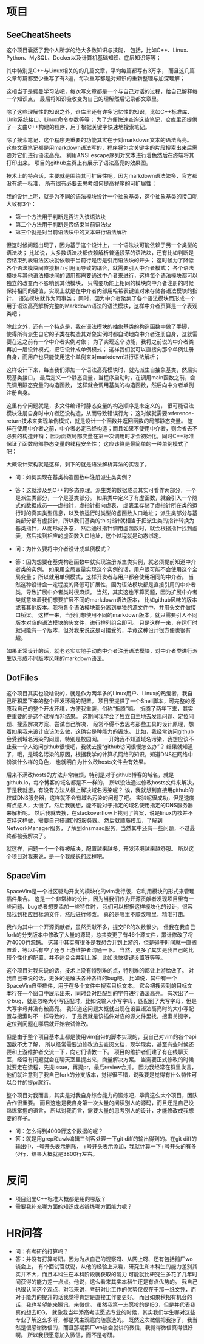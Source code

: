# 项目
## SeeCheatSheets
这个项目囊括了我个人所学的绝大多数知识与技能，
包括，比如C++、Linux、Python、MySQL、Docker以及计算机基础知识、底层知识等等；

其中特别是C++与Linux相关的的几篇文章，平均每篇都写有3万字，
而且这几篇文章每篇都至少重写了有3遍，每次重写都是对知识的重新整理与加深理解；

这相当于是费曼学习法吧，每次写文章都是一个与自己对话的过程，给自己解释每一个知识点，
最后将知识吸收变为自己的理解然后记录都文章里。

除了这些理解性的知识之外，仓库里还有许多记忆性的知识，比如C++标准库、Unix系统接口、Linux命令参数等等；
为了方便快速查询这些笔记，仓库里还提供了一支由C++构建的程序，用于根据关键字快速地搜索笔记。

除了搜索笔记，这个程序更重要的功能其实在于对markdown文本的语法高亮。
这些文章笔记都是用markdown语法写的，程序将包含关键字的片段搜索出来后需要对它们进行语法高亮。
利用ANSI escape序列对文本进行着色然后在终端将其打印出来。
项目的github主页上有展示了语法高亮的效果图。

技术上的特点话，主要就是围绕其可扩展性吧，因为markdown语法繁多，官方都没有统一标准，
所有很有必要去思考如何提高程序的可扩展性；

我的设计上呢，就是为不同的语法模块设计一个抽象基类，这个抽象基类的接口呢大致有3个：
* 第一个方法用于判断是否进入该语法块
* 第二个方法用于判断是否结束当前语法块
* 第三个就是对当前语法块中的文本进行语法解析

但这时候问题出现了，因为基于这个设计上，一个语法块可能依赖于另一个类型的语法块；
比如说，大多数语法块都依赖解析普通段落的语法块，还有比如判断是否结束列表语法区块就依赖于当前行是否是引用语法块的开头；
这时候为了降低各个语法模块间直接相互引用而导致的耦合，就需要引入中介者模式；
各个语法模块与其他语法模块间的调用都需要通过中介者来进行，这样每个语法模块都可以独立的改变而不影响到其他模块，
只需要功能上相同的模块向中介者注册的时候保持相同的键值，实现上就是在中介者内部用哈希表键值对来存储各语法模块的指针，
语法模块就作为同事类；
同时，因为中介者聚集了各个语法模块而形成一个用于语法高亮解析完整的Markdown语法的语法模块，这样中介者页算是一个表观类吧；

除此之外，还有一个特点是，我在语法模块的抽象基类的构造函数中做了手脚，
使得所有派生自它的子类在构造其对象实例时都自动地向中介者注册自身，这就需要在这之前有一个中介者实例对象；
为了实现这个功能，我将之前说的中介者类再加一层设计模式，把它设计成单例模式；
这样我们就可以直接向那个单例注册自身，而用户也只能使用这个单例来对markdown进行语法解析；

这样设计下来，每当我们添加一个语法高亮模块时，就先派生自抽象基类，然后实现基类接口，
最后定义一个静态变量，当程序启动时，在调用main函数之前，会先调用静态变量的构造函数，
这样就会调用基类的构造函数，然后向中介者单例注册自身。

这里有个问题就是，多文件编译时静态变量的构造顺序是未定义的，
很可能语法模块注册自身时中介者还没构造，从而导致错误行为；
这时候就需要reference-return技术来实现单例模式，就是设计一个函数并返回函数的局部静态变量。
这样在使用中介者之前，中介者必定已经构造；而且如果不使用中介者，则会省去不必要的构造开销；
因为函数局部变量在第一次调用时才会初始化，同时C++标准保证了函数局部静态变量的线程安全性；
这应该算是最简单的一种单例模式了吧；

大概设计架构就是这样，剩下的就是语法解析算法的实现了。

* 问：如何实现在基类构造函数中注册派生类实例？
* 答：这就涉及到C++的多态原理。派生类的数据成员其实可看作两部分，一个是派生类部分，一个是基类部分。
如果类中定义了有虚函数，就会引入一个隐式的数据成员——虚指针，虚指针指向虚表，
虚表里存储了虚指针所在类的运行时的真实类型信息，以及该运行时类型的虚函数入口地址；
派生类部分与基类部分都有虚指针，所以我们基类的this指针就相当于把派生类的指针转换为基类指针，从而形成多态，
然后通过指针调用虚函数时，就会根据指针找到虚表，然后找到相应的虚函数入口地址，这个过程就是动态绑定。

* 问：为什么要将中介者设计成单例模式？
* 答：因为想要在基类构造函数中就实现注册派生类实例，就必须提前知道中介者类的实例。
如果用全局变量实现这个实例的话，用户很可能不会使用这个全局变量；
所以就用单例模式，这样开发者与用户都会使用相同的中介者。
当然这种设计会一定程度的降低可扩展性，因为语法模块都是直接引用的中介者类，导致扩展中介者类时很麻烦。
当然，其实这也不算问题，因为扩展中介者类就意味着我们想要扩展不同的markdown语法版本，
比如github风味的版本或者其他版本。我将各个语法模块都分离到单独的源文件中，并用头文件做接口桥梁。
这样一来，当我们想使用不同的markdown版本，就只需要引入不同版本对应的语法模块的头文件，进行排列组合即可。
只是这样一来，在运行时就只能有一个版本，但对我来说这是可接受的，毕竟这种设计很方便也很有趣。

如果正常设计的话，就老老实实地手动向中介者注册语法模块，对中介者类进行派生以形成不同版本风味的markdown语法。

## DotFiles
这个项目其实也没啥说的，就是作为两年多的Linux用户、Linux的热爱者，我自己所积累下来的整个开发环境的配置。
项目里提供了一个Shell脚本，可完整的还原我自己的整个开发环境，方便我重装，俗称“折腾”嘛。
折腾了两年下来，其实更重要的是这个过程而非结果。
这期间我学会了独立自主地去发现问题、定位问题、搜索解决方案、尝试自己解决，
经常不得不去思考那些工具的设计原理，想着如果我来设计应该怎么做，这确实是种能力的锻炼。
比如，我经常访问github会受到域名污染的问题，特别是校园网。
一开始我不知道域名污染，我想应该不止我一个人访问github很慢吧，我就去搜“github访问很慢怎么办”？
结果就知道了，哦，是域名污染的原因，根据我学的计算机网络的知识，知道DNS在网络中扮演什么样的角色，
也就明白为什么改hosts文件会有效果。

后来不满改hosts的方法非常麻烦，特别是对于github博客的域名，就是github.io，每个博客的域名都是不一样的，
所以没法通过修改hosts文件来解决，于是我就想，有没有方法从根上解决域名污染呢？
诶，我就想到直接用github的权威DNS服务器，这样就不会有域名污染的问题了吧。
实验呢很成功，但是速度有点感人，太慢了。然后我就想，能不能对于指定的域名使用指定的DNS服务器来解析呢。
然后我就去搜，在stackoverflow上找到了答案，说是linux内核并不支持这样做，需要自己搭建DNS服务器。
然后就顺藤摸瓜，了解到NetworkManager服务，了解到dnsmasq服务，当然其中还有一些问题，不过最终都被我解决了。

就这样，问题一个一个得被解决，配置越来越多，开发环境越来越舒服。
所以这个项目对我来说，是一个我成长的过程吧。

## SpaceVim
SpaceVim是一个社区驱动开发的模块化的vim发行版，它利用模块的形式来管理插件集合。
这是一个非常棒的设计，因为当我们作为开源贡献者发现项目里有一些问题、bug或者想要添加一些特性时，
我们可以根据这样模块化的设计，很容易找到相应目标源文件，然后进行修改。
真的是哪里不顺改哪里，精准打击。

我作为其中一个开源贡献者，虽然贡献不多，提交PR的次数很少。
但我在我自己fork的分支版本中修改了大量的源码，总共变更了有46个源文件，累计修改了将近4000行源码。
这其中其实有很多是我想合并到上游的，但是碍于时间就一直搁置着，等以后有空了还与上游维护者沟通一下。
当然，更多了其实是我自己的比较个性化的配置，并不适合合并到上游，比如说快捷键设置呀等等。

这个项目对我来说的话，技术上没有特别难的点，特别难的都让上游给做了。
对我自己来说的话，更多的是解决各种各样的bug吧。
比如说，其中有一个SpaceVim自带插件，用于在多个文件中搜索目标文本。
它会把搜索到的目标文本行在一个窗口中展示出来，同时会对匹配到的字符进行语法高亮。
有次出了一个bug，就是忽略大小写匹配时，比如说输入小写字母，匹配到了大写字母，但是大写字母并没有被高亮。
我知道这问题大概就出现在设置语法高亮时的大小写配置与搜索时不一样导致的，
于是我就是该插件对应的源文件里找，搜索关键字，定位到问题在哪后就开始尝试修改。

但是由于整个项目基本上都是使用vim自带的脚本实现的，我自己对vim的各个api函数不太了解，
所以经常需要边修改边去查阅文档，现学现卖，甚至有些时候还要和上游维护者交流一下，向它们请教一下。
项目的维护者们建了有在线聊天室，经常有问题就会在聊天室里提出来，商量解决方案。
当需要正式修改的时候就要走在流程，先提issue，再提pr，最后review合并。
因为我经常在群里发言，他们就注意到了我自己fork的分支版本，觉得很不错，说我要是觉得有什么特性可以合并的提pr就行。

整个项目对我而言，其实是对我自身综合能力的锻炼吧，毕竟这么大个项目，团队合作很重要。
而且这也是我自身第一次大量的阅读别人的源码，而且还是自己没熟练掌握的语言，
所以对我而言，需要大量的思考别人的设计，才能修改成我想要的样子。


* 问：怎么得到4000行这个数据的呢？
* 答：就是用grep和awk编辑三剑客处理一下git diff的输出得到的。在git diff的输出中，-号开头表示删除，
+号开头表示添加，我就计算一下+号开头的有多少行，结果大概就是3800行左右。

# 反问
* 项目组里C++标准大概都是用的哪版？
* 需要我补充哪方面的知识或者锻炼哪方面能力呢？

# HR问答
* 问：有考研的打算吗？
* 答：并没有打算考研。因为为从自己的观察呀、从网上呀、还有包括鹅厂wo谈会上，
有个面试官就说，从他的经验上来看，研究生和本科生的能力差别其实并不大，而且本科生在本科阶段就获取的能力
可能就比研究生多花了几年时间获得的能力差一点点。他说，这么看来其实本科生还是有点优势的。
我自己也很认同这个观点，对我来讲，考研对比工作的优势仅仅在于那一纸文凭，而对于能力的提升的话我觉得肯定是直接工作要更好。
而且如果秋招有机会的话，我也希望能来腾讯，来微信。
虽然我第一志愿投的是IEG，但是并代表我真的想去IEG。
就像我当年添高考志愿选专业的时候，其实我们学生哪对这些专业了解这么多呀，都是凭主观意向随意选的。
既然这次微信把我捞了，我当然是很感谢微信的，而且那期鹅厂wo谈会就讲的微信，我觉得微信真得很好啊。
所以我很愿意加入微信，而不是考研。



